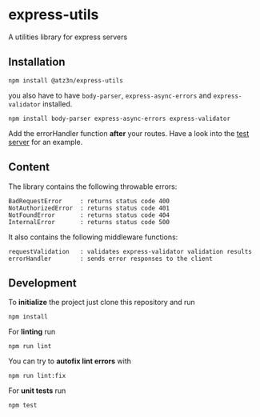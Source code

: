 # express-utils
A utilities library for express servers


## Installation

```
npm install @atz3n/express-utils
```

you also have to have `body-parser`, `express-async-errors` and `express-validator` installed.
```
npm install body-parser express-async-errors express-validator
```

Add the errorHandler function **after** your routes. Have a look into the [test server](./test/test-server/app.ts) for an example.


## Content

The library contains the following throwable errors:

```
BadRequestError     : returns status code 400
NotAuthorizedError  : returns status code 401
NotFoundError       : returns status code 404
InternalError       : returns status code 500
```


It also contains the following middleware functions:
```
requestValidation   : validates express-validator validation results
errorHandler        : sends error responses to the client
```


## Development


To **initialize** the project just clone this repository and run
```
npm install
```

For **linting** run 
```
npm run lint
```

You can try to **autofix lint errors** with
```
npm run lint:fix
```

For **unit tests** run

```
npm test
```

